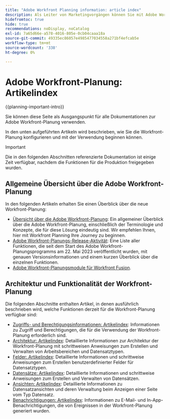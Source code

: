 ```yaml
---
title: "Adobe Workfront Planning information: article index"
description: Als Leiter von Marketingvorgängen können Sie mit Adobe Workfront Planning die Arbeit über den gesamten Marketing-Lebenszyklus für alle Ihre Teams organisieren. In den Artikeln in diesem Abschnitt wird beschrieben, wie Sie die Planungsfunktionen konfigurieren und wie Sie sie im Rahmen Ihrer Kampagnenverwaltungsvorgänge verwenden können.
hidefromtoc: true
hide: true
recommendations: noDisplay, noCatalog
exl-id: 7a65d66e-a578-4016-805e-0cb04caaa18a
source-git-commit: 49335ec86057e4985477034558a271bf4efcab5e
workflow-type: tm+mt
source-wordcount: '338'
ht-degree: 0%

---
```


# Adobe Workfront-Planung: Artikelindex

<!--
title: Adobe Maestro 
description: As a marketing operations leader, you can use Adobe Maestro to organize work across the marketing lifecycle for all your teams. The articles in this section describe how you can configure Maestro and how you can start using its capabilities as part of your campaign management operations. 
hidefromtoc: yes
author: Alina
feature: Work Management
role: User, Admin
hide: yes
-->

<!--update the metadata with real information when making this avilable in TOC and in the left nav-->

<!-- update the title to "Article index" when we get out of beta and we inhide this article-->

<!--remove the video at open beta or before-->

{{planning-important-intro}}

Sie können diese Seite als Ausgangspunkt für alle Dokumentationen zur Adobe Workfront-Planung verwenden.

In den unten aufgeführten Artikeln wird beschrieben, wie Sie die Workfront-Planung konfigurieren und mit der Verwendung beginnen können.

>[!IMPORTANT]
>
>Die in den folgenden Abschnitten referenzierte Dokumentation ist einige Zeit verfügbar, nachdem die Funktionen für die Produktion freigegeben wurden.

## Allgemeine Übersicht über die Adobe Workfront-Planung

In den folgenden Artikeln erhalten Sie einen Überblick über die neue Workfront-Planung:

<!--update the video when we have something better, especially after Open Beta - remove it-->

<!--* [View a video demonstration of Adobe Maestro](https://video.tv.adobe.com/v/3424253/){target=_blank}-->

* [Übersicht über die Adobe Workfront-Planung](maestro-overview.md): Ein allgemeiner Überblick über die Adobe Workfront-Planung, einschließlich der Terminologie und Konzepte, die für diese Lösung eindeutig sind. Wir empfehlen Ihnen, hier mit Workfront Planning Ihre Journey zu beginnen.
* [Adobe Workfront-Planungs-Release-Aktivität](/help/quicksilver/maestro/release-activity.md): Eine Liste aller Funktionen, die seit dem Start des Adobe Workfront-Planungsprogramms am 22. Mai 2023 veröffentlicht wurden, mit genauen Versionsinformationen und einem kurzen Überblick über die einzelnen Funktionen.
* [Adobe Workfront-Planungsmodule für Workfront Fusion](/help/quicksilver/workfront-fusion/apps-and-their-modules/workfront-planning-modules.md).

## Architektur und Funktionalität der Workfront-Planung

Die folgenden Abschnitte enthalten Artikel, in denen ausführlich beschrieben wird, welche Funktionen derzeit für die Workfront-Planung verfügbar sind:

* [Zugriffs- und Berechtigungsinformationen: Artikelindex](/help/quicksilver/maestro/access/access-information.md): Informationen zu Zugriff und Berechtigungen, die für die Verwendung der Workfront-Planung erforderlich sind.
* [Architektur: Artikelindex](/help/quicksilver/maestro/architecture/architecture-information.md): Detaillierte Informationen zur Architektur der Workfront-Planung mit schrittweisen Anweisungen zum Erstellen und Verwalten von Arbeitsbereichen und Datensatztypen.
* [Felder: Artikelindex](/help/quicksilver/maestro/fields/fields-information.md): Detaillierte Informationen und schrittweise Anweisungen zum Erstellen benutzerdefinierter Felder für Datensatztypen.
* [Datensätze: Artikelindex](/help/quicksilver/maestro/records/records-information.md): Detaillierte Informationen und schrittweise Anweisungen zum Erstellen und Verwalten von Datensätzen.
* [Ansichten: Artikelindex](/help/quicksilver/maestro/views/views-information.md): Detaillierte Informationen zu Datensatzansichten und deren Verwaltung beim Anzeigen einer Seite vom Typ Datensatz.
* [Benachrichtigungen: Artikelindex](/help/quicksilver/maestro/notifications/notifications-information.md): Informationen zu E-Mail- und In-App-Benachrichtigungen, die von Ereignissen in der Workfront-Planung generiert wurden.


